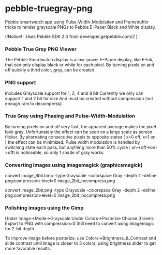 pebble-truegray-png
===================

Pebble smartwatch app using Pulse-Width-Modulation and Framebuffer tricks to render grayscale PNGs to Pebble E-Paper Black and White display.

(!Notice! : Uses Pebble SDK 2.0 from developer.getpebble.com/2 )

### Pebble True Gray PNG Viewer
The Pebble Smartwatch display is a low-power E-Paper display, like E-Ink, that can only display black or white for each pixel.  By turning pixels on and off quickly a third color, gray, can be created.  

### PNG support
Includes Grayscale support for 1, 2, 4 and 8 bit
Currently we only can support 1 and 2 bit for size
And must be created without compression (not enough ram to decompress).

### True Gray using Phasing and Pulse-Width-Modulation
By turning pixels on and off very fast, the apparent average
makes the pixel look gray.  Unfortunately the effect can be seen
on a large scale as screen flicker.  By alternating consecutive pixels
to opposite states ( x=0 off, x=1 on ) the effect can be minimized.
Pulse width modulation is handled by switching state each pass,
but anything more than 50% cycle ( on->off->on->off) is noticeable,
so only 1 shade of gray works.  

### Converting images using imagemagick (graphicsmagick)
convert image_8bit.bmp -type Grayscale -colorspace Gray -depth 2 -define png:compression-level=0 image_2bit_nocompress.png

convert image_2bit.png -type Grayscale -colorspace Gray -depth 2 -define png:compression-level=0 image_2bit_nocompress.png

### Polishing images using the Gimp
Under Image->Mode->Grayscale
Under Colors->Posterize Choose 3 levels
Export to PNG with compression=0
Still need to convert using imagemagic for 2-bit depth

To improve image before posterize, use Colors->Brightness_&_Contrast
and slide contrast until image is closer to 3 colors, using brightness slider
to get more favorable results.
